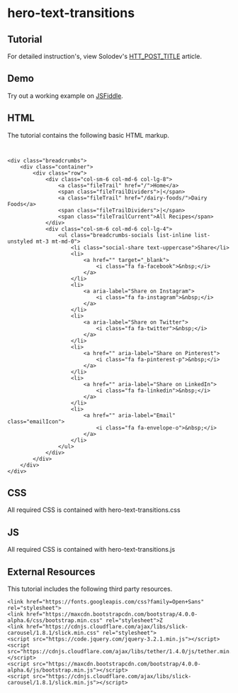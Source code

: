 # hero-text-transitions

  		  
## Tutorial		  
For detailed instruction's, view Solodev's [HTT_POST_TITLE](HTT_POST_LINK) article.
 
## Demo
  		  
Try out a working example on [JSFiddle](https://jsfiddle.net/solodev/ugfud60z/).

## HTML

The tutorial contains the following basic HTML markup.

```


<div class="breadcrumbs">
    <div class="container">
        <div class="row">
            <div class="col-sm-6 col-md-6 col-lg-8">
                <a class="fileTrail" href="/">Home</a>
                <span class="fileTrailDividers">|</span>
                <a class="fileTrail" href="/dairy-foods/">Dairy Foods</a>
                <span class="fileTrailDividers">|</span>
                <span class="fileTrailCurrent">All Recipes</span>
            </div>
            <div class="col-sm-6 col-md-6 col-lg-4">
                <ul class="breadcrumbs-socials list-inline list-unstyled mt-3 mt-md-0">
                    <li class="social-share text-uppercase">Share</li>
                    <li>
                        <a href="" target="_blank">
                            <i class="fa fa-facebook">&nbsp;</i>
                        </a>
                    </li>
                    <li>
                        <a aria-label="Share on Instagram">
                            <i class="fa fa-instagram">&nbsp;</i>
                        </a>
                    </li>
                    <li>
                        <a aria-label="Share on Twitter">
                            <i class="fa fa-twitter">&nbsp;</i>
                        </a>
                    </li>
                    <li>
                        <a href="" aria-label="Share on Pinterest">
                            <i class="fa fa-pinterest-p">&nbsp;</i>
                        </a>
                    </li>
                    <li>
                        <a href="" aria-label="Share on LinkedIn">
                            <i class="fa fa-linkedin">&nbsp;</i>
                        </a>
                    </li>
                    <li>
                        <a href="" aria-label="Email" class="emailIcon">
                            <i class="fa fa-envelope-o">&nbsp;</i>
                        </a>
                    </li>
                </ul>
            </div>
        </div>
    </div>
</div>

```

## CSS

All required CSS is contained with hero-text-transitions.css

## JS

All required CSS is contained with hero-text-transitions.js


## External Resources

This tutorial includes the following third party resources.

```
<link href="https://fonts.googleapis.com/css?family=Open+Sans" rel="stylesheet">
<link href="https://maxcdn.bootstrapcdn.com/bootstrap/4.0.0-alpha.6/css/bootstrap.min.css" rel="stylesheet">Z
<link href="https://cdnjs.cloudflare.com/ajax/libs/slick-carousel/1.8.1/slick.min.css" rel="stylesheet">
<script src="https://code.jquery.com/jquery-3.2.1.min.js"></script>
<script src="https://cdnjs.cloudflare.com/ajax/libs/tether/1.4.0/js/tether.min.js"></script>
<script src="https://maxcdn.bootstrapcdn.com/bootstrap/4.0.0-alpha.6/js/bootstrap.min.js"></script>
<script src="https://cdnjs.cloudflare.com/ajax/libs/slick-carousel/1.8.1/slick.min.js"></script>
```

